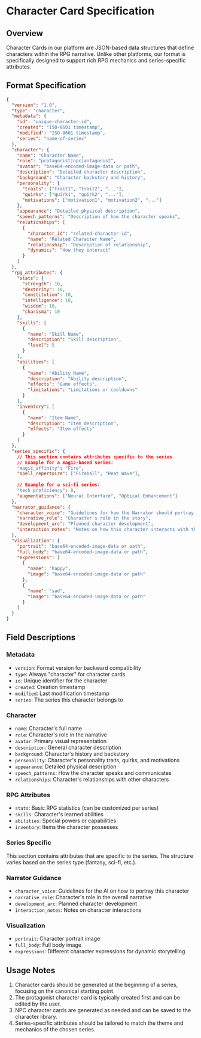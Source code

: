 # Character Card Specification

## Overview

Character Cards in our platform are JSON-based data structures that define characters within the RPG narrative. Unlike other platforms, our format is specifically designed to support rich RPG mechanics and series-specific attributes.

## Format Specification

```json
{
  "version": "1.0",
  "type": "character",
  "metadata": {
    "id": "unique-character-id",
    "created": "ISO-8601 timestamp",
    "modified": "ISO-8601 timestamp",
    "series": "name-of-series"
  },
  "character": {
    "name": "Character Name",
    "role": "protagonist|npc|antagonist",
    "avatar": "base64-encoded-image-data or path",
    "description": "Detailed character description",
    "background": "Character backstory and history",
    "personality": {
      "traits": ["trait1", "trait2", "..."],
      "quirks": ["quirk1", "quirk2", "..."],
      "motivations": ["motivation1", "motivation2", "..."]
    },
    "appearance": "Detailed physical description",
    "speech_patterns": "Description of how the character speaks",
    "relationships": [
      {
        "character_id": "related-character-id",
        "name": "Related Character Name",
        "relationship": "Description of relationship",
        "dynamics": "How they interact"
      }
    ]
  },
  "rpg_attributes": {
    "stats": {
      "strength": 10,
      "dexterity": 10,
      "constitution": 10,
      "intelligence": 10,
      "wisdom": 10,
      "charisma": 10
    },
    "skills": [
      {
        "name": "Skill Name",
        "description": "Skill description",
        "level": 5
      }
    ],
    "abilities": [
      {
        "name": "Ability Name",
        "description": "Ability description",
        "effects": "Game effects",
        "limitations": "Limitations or cooldowns"
      }
    ],
    "inventory": [
      {
        "name": "Item Name",
        "description": "Item description",
        "effects": "Item effects"
      }
    ]
  },
  "series_specific": {
    // This section contains attributes specific to the series
    // Example for a magic-based series:
    "magic_affinity": "Fire",
    "spell_repertoire": ["Fireball", "Heat Wave"],
    
    // Example for a sci-fi series:
    "tech_proficiency": 8,
    "augmentations": ["Neural Interface", "Optical Enhancement"]
  },
  "narrator_guidance": {
    "character_voice": "Guidelines for how the Narrator should portray this character",
    "narrative_role": "Character's role in the story",
    "development_arc": "Planned character development",
    "interaction_notes": "Notes on how this character interacts with the protagonist"
  },
  "visualization": {
    "portrait": "base64-encoded-image-data or path",
    "full_body": "base64-encoded-image-data or path",
    "expressions": [
      {
        "name": "happy",
        "image": "base64-encoded-image-data or path"
      },
      {
        "name": "sad",
        "image": "base64-encoded-image-data or path"
      }
    ]
  }
}
```

## Field Descriptions

### Metadata
- `version`: Format version for backward compatibility
- `type`: Always "character" for character cards
- `id`: Unique identifier for the character
- `created`: Creation timestamp
- `modified`: Last modification timestamp
- `series`: The series this character belongs to

### Character
- `name`: Character's full name
- `role`: Character's role in the narrative
- `avatar`: Primary visual representation
- `description`: General character description
- `background`: Character's history and backstory
- `personality`: Character's personality traits, quirks, and motivations
- `appearance`: Detailed physical description
- `speech_patterns`: How the character speaks and communicates
- `relationships`: Character's relationships with other characters

### RPG Attributes
- `stats`: Basic RPG statistics (can be customized per series)
- `skills`: Character's learned abilities
- `abilities`: Special powers or capabilities
- `inventory`: Items the character possesses

### Series Specific
This section contains attributes that are specific to the series. The structure varies based on the series type (fantasy, sci-fi, etc.).

### Narrator Guidance
- `character_voice`: Guidelines for the AI on how to portray this character
- `narrative_role`: Character's role in the overall narrative
- `development_arc`: Planned character development
- `interaction_notes`: Notes on character interactions

### Visualization
- `portrait`: Character portrait image
- `full_body`: Full body image
- `expressions`: Different character expressions for dynamic storytelling

## Usage Notes

1. Character cards should be generated at the beginning of a series, focusing on the canonical starting point.
2. The protagonist character card is typically created first and can be edited by the user.
3. NPC character cards are generated as needed and can be saved to the character library.
4. Series-specific attributes should be tailored to match the theme and mechanics of the chosen series.